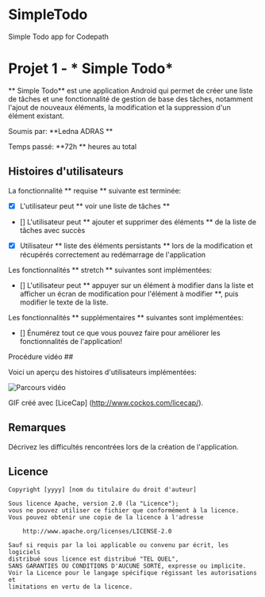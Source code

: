 # SimpleTodo

Simple Todo app for Codepath
# Projet 1 - * Simple Todo*

** Simple Todo** est une application Android qui permet de créer une liste de tâches et une fonctionnalité de gestion de base des tâches, notamment l'ajout de nouveaux éléments, la modification et la suppression d'un élément existant.

Soumis par: **Ledna ADRAS **

Temps passé: **72h ** heures au total

## Histoires d'utilisateurs

La fonctionnalité ** requise ** suivante est terminée:

* [x] L'utilisateur peut ** voir une liste de tâches **
* [] L'utilisateur peut ** ajouter et supprimer des éléments ** de la liste de tâches avec succès
* [x] Utilisateur ** liste des éléments persistants ** lors de la modification et récupérés correctement au redémarrage de l'application

Les fonctionnalités ** stretch ** suivantes sont implémentées:

* [] L'utilisateur peut ** appuyer sur un élément à modifier dans la liste et afficher un écran de modification pour l'élément à modifier **, puis modifier le texte de la liste.

Les fonctionnalités ** supplémentaires ** suivantes sont implémentées:

* [] Énumérez tout ce que vous pouvez faire pour améliorer les fonctionnalités de l'application!

Procédure vidéo ##

Voici un aperçu des histoires d'utilisateurs implémentées:

<img src = 'http: //i.imgur.com/link/to/your/gif/file.gif' title = 'Parcours vidéo' width = '' alt = 'Parcours vidéo' />

GIF créé avec [LiceCap] (http://www.cockos.com/licecap/).

## Remarques

Décrivez les difficultés rencontrées lors de la création de l'application.

## Licence

    Copyright [yyyy] [nom du titulaire du droit d'auteur]

    Sous licence Apache, version 2.0 (la "Licence");
    vous ne pouvez utiliser ce fichier que conformément à la licence.
    Vous pouvez obtenir une copie de la licence à l'adresse

        http://www.apache.org/licenses/LICENSE-2.0

    Sauf si requis par la loi applicable ou convenu par écrit, les logiciels
    distribué sous licence est distribué "TEL QUEL",
    SANS GARANTIES OU CONDITIONS D'AUCUNE SORTE, expresse ou implicite.
    Voir la Licence pour le langage spécifique régissant les autorisations et
    limitations en vertu de la licence.
